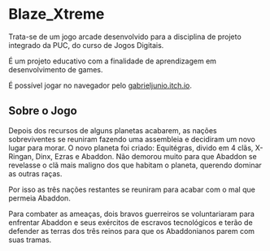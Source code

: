 # Blaze_Xtreme

Trata-se de um jogo arcade desenvolvido para a disciplina de projeto integrado da PUC, do curso de Jogos Digitais.

É um projeto educativo com a finalidade de aprendizagem em desenvolvimento de games.

É possível jogar no navegador pelo [gabrieljunio.itch.io](https://gabrieljunio.itch.io/blaze-xtreme).


## Sobre o Jogo
Depois dos recursos de alguns planetas acabarem, as nações sobreviventes se reuniram fazendo uma assembleia e decidiram um novo lugar para morar. O novo planeta foi criado: Equitégras, divido em 4 clãs, X-Ringan, Dinx, Ezras e Abaddon. Não demorou muito para que Abaddon se revelasse o clã mais maligno dos que habitam o planeta, querendo dominar as outras raças.

Por isso as três nações restantes se reuniram para acabar com o mal que permeia Abaddon.

Para combater as ameaças, dois bravos guerreiros se voluntariaram para enfrentar Abaddon e seus exércitos de escravos tecnológicos e terão de defender as terras dos três reinos para que os Abaddonianos parem com suas tramas.

